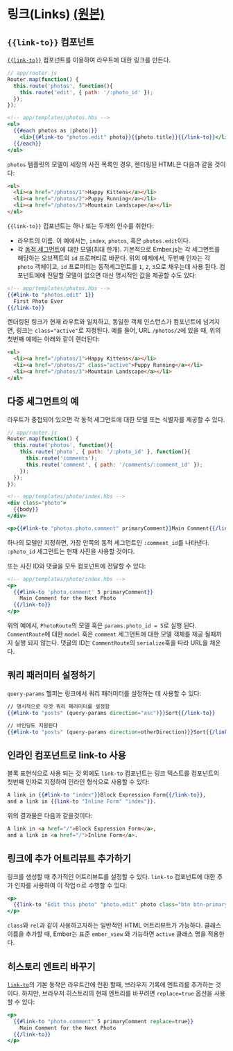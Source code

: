 # 링크(Links) [(원본)](https://guides.emberjs.com/v2.12.0/templates/links/)

## `{{link-to}}` 컴포넌트
[`{{link-to}}`](https://emberjs.com/api/classes/Ember.Templates.helpers.html#method_link-to) 컴포넌트를 이용하여 라우트에 대한 링크를 만든다.

```js
// app/router.js
Router.map(function() {
  this.route('photos', function(){
    this.route('edit', { path: '/:photo_id' });
  });
});
```

```hbs
<!-- app/templates/photos.hbs -->
<ul>
  {{#each photos as |photo|}}
    <li>{{#link-to "photos.edit" photo}}{{photo.title}}{{/link-to}}</li>
  {{/each}}
</ul>
```

`photos` 템플릿의 모델이 세장의 사진 목록인 경우, 렌더링된 HTML은 다음과 같을 것이다:

```html
<ul>
  <li><a href="/photos/1">Happy Kittens</a></li>
  <li><a href="/photos/2">Puppy Running</a></li>
  <li><a href="/photos/3">Mountain Landscape</a></li>
</ul>
```

`{{link-to}}` 컴포넌트는 하나 또는 두개의 인수를 취한다:
* 라우트의 이름. 이 예에서는, `index`, `photos`, 혹은 `photos.edit`이다.
* 각 [동적 세그먼트](guides/routing/defining-your-routes.md)에 대한 모델(최대 한개). 기본적으로 Ember.js는 각 세그먼트를 해당하는 오브젝트의 `id` 프로퍼티로 바꾼다. 위의 예제에서, 두번째 인자는 각 `photo` 객체이고, `id` 프로퍼티는 동적세그먼트를 `1`, `2`, `3`으로 채우는데 사용 된다. 컴포넌트에에 전달할 모델이 없으면 대신 명시적인 값을 제공할 수도 있다:

```hbs
<!-- app/templates/photos.hbs -->
{{#link-to "photos.edit" 1}}
  First Photo Ever
{{/link-to}}
```

렌더링된 링크가 현재 라우트와 일치하고, 동일한 객체 인스턴스가 컴포넌트에 넘겨지면, 링크는 `class="active"`로 지정된다. 예를 들어, URL `/photos/2`에 있을 때, 위의 첫번째 예제는 아래와 같이 렌더된다:

```html
<ul>
  <li><a href="/photos/1">Happy Kittens</a></li>
  <li><a href="/photos/2" class="active">Puppy Running</a></li>
  <li><a href="/photos/3">Mountain Landscape</a></li>
</ul>
```

## 다중 세그먼트의 예

라우트가 중첩되어 있으면 각 동적 세그먼트에 대한 모델 또는 식별자를 제공할 수 있다.

```js
// app/router.js
Router.map(function() {
  this.route('photos', function(){
    this.route('photo', { path: '/:photo_id' }, function(){
      this.route('comments');
      this.route('comment', { path: '/comments/:comment_id' });
    });
  });
});
```

```hbs
<!-- app/templates/photo/index.hbs -->
<div class="photo">
  {{body}}
</div>

<p>{{#link-to "photos.photo.comment" primaryComment}}Main Comment{{/link-to}}</p>
```

하나의 모델만 지정하면, 가장 안쪽의 동적 세그먼트인 `:comment_id`를 나타낸다. `:photo_id` 세그먼트는 현재 사진을 사용할 것이다.

또는 사진 ID와 댓글을 모두 컴포넌트에 전달할 수 있다:
```hbs
<!-- app/templates/photo/index.hbs -->
<p>
  {{#link-to 'photo.comment' 5 primaryComment}}
    Main Comment for the Next Photo
  {{/link-to}}
</p>
```

위의 예에서, `PhotoRoute`의 모델 훅은 `params.photo_id = 5`로 실행 된다. `CommentRoute`에 대한 `model` 훅은 `comment` 세그먼트에 대한 모델 객체를 제공 될때까지 실행 되지 않는다. 댓글의 ID는 `CommentRoute`의 `serialize`훅을 따라 URL을 채운다.

## 쿼리 패러미터 설정하기

`query-params` 헬퍼는 링크에서 쿼리 패러미터를 설정하는 데 사용할 수 있다:
```hbs
// 명시적으로 타겟 쿼리 패러미터를 설정함
{{#link-to "posts" (query-params direction="asc")}}Sort{{/link-to}}

// 바인딩도 지원된다
{{#link-to "posts" (query-params direction=otherDirection)}}Sort{{/link-to}}
```

## 인라인 컴포넌트로 link-to 사용

블록 표현식으로 사용 되는 것 외에도 `link-to` 컴포넌트는 링크 텍스트를 컴포넌트의 첫번째 인자로 지정하여 인라인 형식으로 사용할 수 있다:

```hbs
A link in {{#link-to "index"}}Block Expression Form{{/link-to}},
and a link in {{link-to "Inline Form" "index"}}.
```

위의 결과물은 다음과 같을것이다:
```html
A link in <a href="/">Block Expression Form</a>,
and a link in <a href="/">Inline Form</a>.
```

## 링크에 추가 어트리뷰트 추가하기

링크를 생성할 때 추가적인 어트리뷰트를 설정할 수 있다. `link-to` 컴포넌트에 대한 추가 인자를 사용하여 이 작업ㅇ르 수행할 수 있다:
```hbs
<p>
  {{link-to "Edit this photo" "photo.edit" photo class="btn btn-primary"}}
</p>
```

`class`와 `rel`과 같이 사용하고자하는 일반적인 HTML 어트리뷰트가 가능하다. 클래스 이름을 추가할 때, Ember는 표준 `ember_view` 와 가능하면 `active` 클래스 명을 적용한다.

## 히스토리 엔트리 바꾸기

[`link-to`](https://emberjs.com/api/classes/Ember.Templates.helpers.html#method_link-to)의 기본 동작은 라우트간에 전환 할때, 브라우저 기록에 엔트리를 추가하는 것이다. 하지만, 브라우저 히스토리의 현재 엔트리를 바꾸려면 `replace=true` 옵션을 사용할 수 있다:

```hbs
<p>
  {{#link-to "photo.comment" 5 primaryComment replace=true}}
    Main Comment for the Next Photo
  {{/link-to}}
</p>
```
